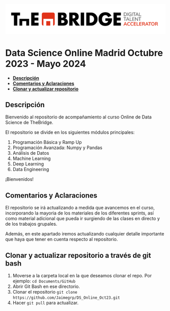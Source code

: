 ![LogoTB](./img/logo.png)
<!-- <img src="./img/LogoPL.png" alt="LogoPL" width="300"/> -->


<!-- <div class="row">
  <div class="column">
    <img src="./img/LogoMSM.png" alt="LogoMSM"  style="float: left;width:40%">
  </div>
  <div class="column">
    <img src="./img/LogoPL.png" alt="LogoPL"  style="float: right;width:40%">
  </div>
</div> -->

# **Data Science Online Madrid Octubre 2023 - Mayo 2024**
  - [**Descripción**](#descripción)
  - [**Comentarios y Aclaraciones**](#comentarios)
  - [**Clonar y actualizar repositorio**](#clonar-y-actualizar-repositorio)
<!-- TOC -->

**Descripción**
------------

Bienvenido al repositorio de acompañamiento al curso Online de Data Science de TheBridge.

El repositorio se divide en los siguientes módulos principales:

1. Programación Básica y Ramp Up
2. Programación Avanzada: Numpy y Pandas
3. Análisis de Datos
4. Machine Learning
5. Deep Learning
6. Data Engineering

¡Bienvenidos!

**Comentarios y Aclaraciones**
----------------------------

El repositorio se irá actualizando a medida que avancemos en el curso, incorporando la mayoria de los materiales de los diferentes sprints, así como material adicional que pueda ir surgiendo de las clases en directo y de los trabajos grupales.

Además, en este apartado iremos actualizando cualquier detalle importante que haya que tener en cuenta respecto al repositorio.


**Clonar y actualizar repositorio a través de git bash**
----------
1. Moverse a la carpeta local en la que deseamos clonar el repo. Por ejemplo: 
`
cd Documents/GitHub
`
2. Abrir Git Bash en ese directorio.
3. Clonar el repositorio
`
git clone https://github.com/Jaimegrp/DS_Online_Oct23.git
`
4. Hacer `git pull` para actualizar.
